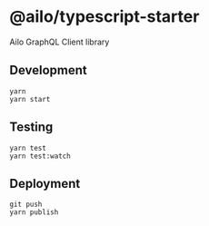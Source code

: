 # @ailo/typescript-starter

Ailo GraphQL Client library

## Development

```
yarn
yarn start
```

## Testing

```
yarn test
yarn test:watch
```

## Deployment

```
git push
yarn publish
```
